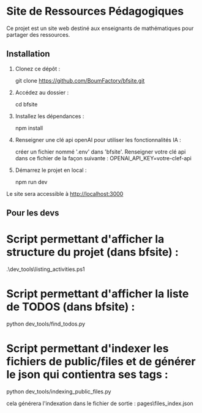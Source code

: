 ﻿# Site de Ressources Pédagogiques

Ce projet est un site web destiné aux enseignants de mathématiques pour partager des ressources.

## Installation

1. Clonez ce dépôt :
   
   git clone https://github.com/BoumFactory/bfsite.git
   
2. Accédez au dossier :
   
   cd bfsite
   
3. Installez les dépendances :
   
   npm install
   
4. Renseigner une clé api openAI pour utiliser les fonctionnalités IA :

   créer un fichier nommé '.env' dans 'bfsite'. 
   Renseigner votre clé api dans ce fichier de la façon suivante : 
   OPENAI_API_KEY=votre-clef-api

5. Démarrez le projet en local :
   
   npm run dev

Le site sera accessible à [http://localhost:3000](http://localhost:3000)

## Pour les devs

# Script permettant d'afficher la structure du projet (dans bfsite) : 
.\dev_tools\listing_activities.ps1

# Script permettant d'afficher la liste de TODOS (dans bfsite) : 
python dev_tools/find_todos.py

# Script permettant d'indexer les fichiers de public/files et de générer le json qui contientra ses tags : 
python dev_tools/indexing_public_files.py

cela générera l'indexation dans le fichier de sortie : pages\files_index.json